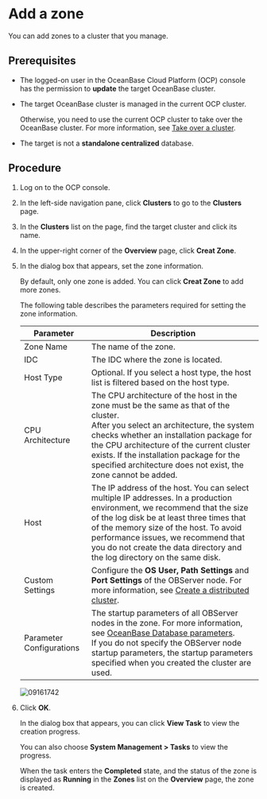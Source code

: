 # Add a zone

You can add zones to a cluster that you manage.

## Prerequisites

* The logged-on user in the OceanBase Cloud Platform (OCP) console has the permission to **update** the target OceanBase cluster.

* The target OceanBase cluster is managed in the current OCP cluster.

   Otherwise, you need to use the current OCP cluster to take over the OceanBase cluster. For more information, see [Take over a cluster](../300.manage-a-cluster/400.take-over-a-cluster.md).

* The target is not a **standalone centralized** database.

## Procedure

1. Log on to the OCP console.

2. In the left-side navigation pane, click **Clusters** to go to the **Clusters** page.

3. In the **Clusters** list on the page, find the target cluster and click its name.

4. In the upper-right corner of the **Overview** page, click **Creat Zone**.

5. In the dialog box that appears, set the zone information.

   By default, only one zone is added. You can click **Creat Zone** to add more zones.

   The following table describes the parameters required for setting the zone information.

   | **Parameter** | **Description** |
   |---------|--------|
   | Zone Name | The name of the zone.  |
   | IDC | The IDC where the zone is located.  |
   | Host Type | Optional.  If you select a host type, the host list is filtered based on the host type.  |
   | CPU Architecture | The CPU architecture of the host in the zone must be the same as that of the cluster. <br>After you select an architecture, the system checks whether an installation package for the CPU architecture of the current cluster exists. If the installation package for the specified architecture does not exist, the zone cannot be added.  |
   | Host | The IP address of the host. You can select multiple IP addresses. In a production environment, we recommend that the size of the log disk be at least three times that of the memory size of the host. To avoid performance issues, we recommend that you do not create the data directory and the log directory on the same disk.  |
   | Custom Settings | Configure the **OS User,** **Path Settings** and **Port Settings** of the OBServer node. For more information, see [Create a distributed cluster](../200.create-a-cluster/100.create-a-distributed-cluster.md). |
   | Parameter Configurations | The startup parameters of all OBServer nodes in the zone. For more information, see [OceanBase Database parameters](https://www.oceanbase.com/docs/common-oceanbase-database-cn-1000000000218691). <br>If you do not specify the OBServer node startup parameters, the startup parameters specified when you created the cluster are used.  |

   ![09161742](https://obbusiness-private.oss-cn-shanghai.aliyuncs.com/doc/img/ocp/422-en/%E6%96%B0%E5%BB%BAzone1.png)

6. Click **OK**.

   In the dialog box that appears, you can click **View Task** to view the creation progress.

   You can also choose **System Management > Tasks** to view the progress.

   When the task enters the **Completed** state, and the status of the zone is displayed as **Running** in the **Zones** list on the **Overview** page, the zone is created.
